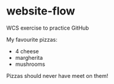 # website-flow
WCS exercise to practice GitHub 

My favourite pizzas:
- 4 cheese
- margherita
- mushrooms

Pizzas should never have meet on them!
